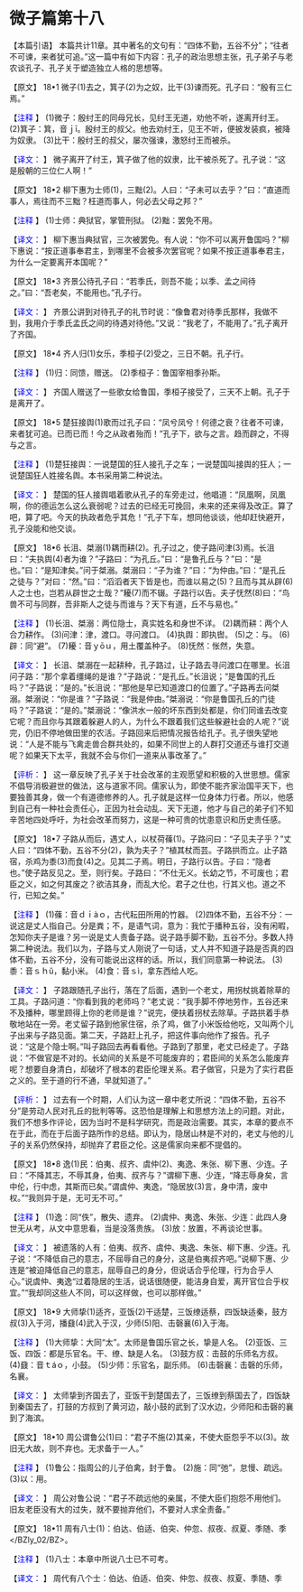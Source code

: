 # 微子篇第十八 

【本篇引语】 
本篇共计11章。其中著名的文句有：“四体不勤，五谷不分”；“往者不可谏，来者犹可追。”这一篇中有如下内容：孔子的政治思想主张，孔子弟子与老农谈孔子、孔子关于塑造独立人格的思想等。 

【原文】 
18•1 微子(1)去之，箕子(2)为之奴，比干(3)谏而死。孔子曰：“殷有三仁焉。” 

【<span style='color:blue'>注释</span> 】 
(1)微子：殷纣王的同母兄长，见纣王无道，劝他不听，遂离开纣王。 
(2)箕子：箕，音ｊī。殷纣王的叔父。他去劝纣王，见王不听，便披发装疯，被降为奴隶。 
(3)比干：殷纣王的叔父，屡次强谏，激怒纣王而被杀。 

【<span style='color:blue'>译文：</span> 】 
微子离开了纣王，箕子做了他的奴隶，比干被杀死了。孔子说：“这是殷朝的三位仁人啊！” 

【原文】 
18•2 柳下惠为士师(1)，三黜(2)。人曰：“子未可以去乎？”曰：“直道而事人，焉往而不三黜？枉道而事人，何必去父母之邦？” 

【<span style='color:blue'>注释</span> 】 
(1)士师：典狱官，掌管刑狱。 
(2)黜：罢免不用。 

【<span style='color:blue'>译文：</span> 】 
柳下惠当典狱官，三次被罢免。有人说：“你不可以离开鲁国吗？”柳下惠说：“按正道事奉君主，到哪里不会被多次罢官呢？如果不按正道事奉君主，为什么一定要离开本国呢？” 

【原文】 
18•3 齐景公待孔子曰：“若季氏，则吾不能；以季、孟之间待之。”曰：“吾老矣，不能用也。”孔子行。 

【<span style='color:blue'>译文：</span> 】 
齐景公讲到对待孔子的礼节时说：“像鲁君对待季氏那样，我做不到，我用介于季氏孟氏之间的待遇对待他。”又说：“我老了，不能用了。”孔子离开了齐国。 

【原文】 
18•4 齐人归(1)女乐，季桓子(2)受之，三日不朝。孔子行。 

【<span style='color:blue'>注释</span> 】 
(1)归：同馈，赠送。 
(2)季桓子：鲁国宰相季孙斯。 

【<span style='color:blue'>译文：</span> 】 
齐国人赠送了一些歌女给鲁国，季桓子接受了，三天不上朝。孔子于是离开了。 

【原文】 
18•5 楚狂接舆(1)歌而过孔子曰：“凤兮凤兮！何德之衰？往者不可谏，来者犹可追。已而已而！今之从政者殆而！”孔子下，欲与之言。趋而辟之，不得与之言。 

【<span style='color:blue'>注释</span> 】 
(1)楚狂接舆：一说楚国的狂人接孔子之车；一说楚国叫接舆的狂人；一说楚国狂人姓接名舆。本书采用第二种说法。 

【<span style='color:blue'>译文：</span> 】 
楚国的狂人接舆唱着歌从孔子的车旁走过，他唱道：“凤凰啊，凤凰啊，你的德运怎么这么衰弱呢？过去的已经无可挽回，未来的还来得及改正。算了吧，算了吧。今天的执政者危乎其危！”孔子下车，想同他谈谈，他却赶快避开，孔子没能和他交谈。 

【原文】 
18•6 长沮、桀溺(1)耦而耕(2)。孔子过之，使子路问津(3)焉。长沮曰：“夫执舆(4)者为谁？”子路曰：“为孔丘。”曰：“是鲁孔丘与？”曰：“是也。”曰：“是知津矣。”问于桀溺。桀溺曰：“子为谁？”曰：“为仲由。”曰：“是孔丘之徒与？”对曰：“然。”曰：“滔滔者天下皆是也，而谁以易之(5)？且而与其从辟(6)人之士也，岂若从辟世之士哉？”耰(7)而不辍。子路行以告。夫子怃然(8)曰：“鸟兽不可与同群，吾非斯人之徒与而谁与？天下有道，丘不与易也。” 

【<span style='color:blue'>注释</span> 】 
(1)长沮、桀溺：两位隐士，真实姓名和身世不详。 
(2)耦而耕：两个人合力耕作。 
(3)问津：津，渡口。寻问渡口。 
(4)执舆：即执辔。 
(5)之：与。 
(6)辟：同“避”。 
(7)耰：音ｙōｕ，用土覆盖种子。 
(8)怃然：怅然，失意。 

【<span style='color:blue'>译文：</span> 】 
长沮、桀溺在一起耕种，孔子路过，让子路去寻问渡口在哪里。长沮问子路：“那个拿着缰绳的是谁？”子路说：“是孔丘。”长沮说；“是鲁国的孔丘吗？”子路说：“是的。”长沮说：“那他是早已知道渡口的位置了。”子路再去问桀溺。桀溺说：“你是谁？”子路说：“我是仲由。”桀溺说：“你是鲁国孔丘的门徒吗？”子路说：“是的。”桀溺说：“像洪水一般的坏东西到处都是，你们同谁去改变它呢？而且你与其跟着躲避人的人，为什么不跟着我们这些躲避社会的人呢？”说完，仍旧不停地做田里的农活。子路回来后把情况报告给孔子。孔子很失望地说：“人是不能与飞禽走兽合群共处的，如果不同世上的人群打交道还与谁打交道呢？如果天下太平，我就不会与你们一道来从事改革了。” 

【<span style='color:blue'>评析：</span> 】 
这一章反映了孔子关于社会改革的主观愿望和积极的入世思想。儒家不倡导消极避世的做法，这与道家不同。儒家认为，即使不能齐家治国平天下，也要独善其身，做一个有道德修养的人。孔子就是这样一位身体力行者。所以，他感到自己有一种社会责任心，正因为社会动乱、天下无道，他才与自己的弟子们不知辛苦地四处呼吁，为社会改革而努力，这是一种可贵的忧患意识和历史责任感。 

【原文】 
18•7 子路从而后，遇丈人，以杖荷蓧(1)。子路问曰：“子见夫子乎？”丈人曰：“四体不勤，五谷不分(2)，孰为夫子？”植其杖而芸。子路拱而立。止子路宿，杀鸡为黍(3)而食(4)之。见其二子焉。明日，子路行以告。子曰：“隐者也。”使子路反见之。至，则行矣。子路曰：“不仕无义。长幼之节，不可废也；君臣之义，如之何其废之？欲洁其身，而乱大伦。君子之仕也，行其义也。道之不行，已知之矣。” 

【<span style='color:blue'>注释</span> 】 
(1)蓧：音ｄｉàｏ，古代耘田所用的竹器。 
(2)四体不勤，五谷不分：一说这是丈人指自己。分是粪；不，是语气词，意为：我忙于播种五谷，没有闲暇，怎知你夫子是谁？另一说是丈人责备子路。说子路手脚不勤，五谷不分。多数人持第二种说法。我们以为，子路与丈人刚说了一句话，丈人并不知道子路是否真的四体不勤，五谷不分，没有可能说出这样的话。所以，我们同意第一种说法。 
(3)黍：音ｓｈǔ，黏小米。 
(4)食：音ｓì，拿东西给人吃。 

【<span style='color:blue'>译文：</span> 】 
子路跟随孔子出行，落在了后面，遇到一个老丈，用拐杖挑着除草的工具。子路问道：“你看到我的老师吗？”老丈说：“我手脚不停地劳作，五谷还来不及播种，哪里顾得上你的老师是谁？”说完，便扶着拐杖去除草。子路拱着手恭敬地站在一旁。老丈留子路到他家住宿，杀了鸡，做了小米饭给他吃，又叫两个儿子出来与子路见面。第二天，子路赶上孔子，把这件事向他作了报告。孔子说：“这是个隐士啊。”叫子路回去再看看他。子路到了那里，老丈已经走了。子路说：“不做官是不对的。长幼间的关系是不可能废弃的；君臣间的关系怎么能废弃呢？想要自身清白，却破坏了根本的君臣伦理关系。君子做官，只是为了实行君臣之义的。至于道的行不通，早就知道了。” 

【<span style='color:blue'>评析：</span> 】 
过去有一个时期，人们认为这一章中老丈所说：“四体不勤，五谷不分”是劳动人民对孔丘的批判等等。这恐怕是理解上和思想方法上的问题。对此，我们不想多作评论，因为当时不是科学研究，而是政治需要。其实，本章的要点不在于此，而在于后面子路所作的总结。即认为，隐居山林是不对的，老丈与他的儿子的关系仍然保持，却抛弃了君臣之伦。这是儒家向来都不提倡的。 

【原文】 
18•8 逸(1)民：伯夷、叔齐、虞仲(2)、夷逸、朱张、柳下惠、少连。子曰：“不降其志，不辱其身，伯夷、叔齐与？”谓柳下惠、少连，“降志辱身矣，言中伦，行中虑，其斯而已矣。”谓虞仲、夷逸，“隐居放(3)言，身中清，废中权。”“我则异于是，无可无不可。” 

【<span style='color:blue'>注释</span> 】 
(1)逸：同“佚”，散失、遗弃。 
(2)虞仲、夷逸、朱张、少连：此四人身世无从考，从文中意思看，当是没落贵族。 
(3)放：放置，不再谈论世事。 

【<span style='color:blue'>译文：</span> 】 
被遗落的人有：伯夷、叔齐、虞仲、夷逸、朱张、柳下惠、少连。孔子说：“不降低自己的意志，不屈辱自己的身分，这是伯夷叔齐吧。”说柳下惠、少连是“被迫降低自己的意志，屈辱自己的身分，但说话合乎伦理，行为合乎人心。”说虞仲、夷逸“过着隐居的生活，说话很随便，能洁身自爱，离开官位合乎权宜。”“我却同这些人不同，可以这样做，也可以那样做。” 

【原文】 
18•9 大师挚(1)适齐，亚饭(2)干适楚，三饭缭适蔡，四饭缺适秦，鼓方叔(3)入于河，播鼗(4)武入于汉，少师(5)阳、击磬襄(6)入于海。 

【<span style='color:blue'>注释</span> 】 
(1)大师挚：大同“太”。太师是鲁国乐官之长，挚是人名。 
(2)亚饭、三饭、四饭：都是乐官名。干、缭、缺是人名。 
(3)鼓方叔：击鼓的乐师名方叔。 
(4)鼗：音ｔáｏ，小鼓。 
(5)少师：乐官名，副乐师。 
(6)击磬襄：击磬的乐师，名襄。 

【<span style='color:blue'>译文：</span> 】 
太师挚到齐国去了，亚饭干到楚国去了，三饭缭到蔡国去了，四饭缺到秦国去了，打鼓的方叔到了黄河边，敲小鼓的武到了汉水边，少师阳和击磬的襄到了海滨。 

【原文】 
18•10 周公谓鲁公(1)曰：“君子不施(2)其亲，不使大臣怨乎不以(3)。故旧无大故，则不弃也。无求备于一人。” 

【<span style='color:blue'>注释</span> 】 
(1)鲁公：指周公的儿子伯禽，封于鲁。 
(2)施：同“弛”，怠慢、疏远。 
(3)以：用。 

【<span style='color:blue'>译文：</span> 】 
周公对鲁公说：“君子不疏远他的亲属，不使大臣们抱怨不用他们。旧友老臣没有大的过失，就不要抛弃他们，不要对人求全责备。” 

【原文】 
18•11 周有八士(1)：伯达、伯适、伯突、仲忽、叔夜、叔夏、季随、季</BZly_02/BZ>。 

【<span style='color:blue'>注释</span> 】 
(1)八士：本章中所说八士已不可考。 

【<span style='color:blue'>译文：</span> 】 
周代有八个士：伯达、伯适、伯突、仲忽、叔夜、叔夏、季随、季









